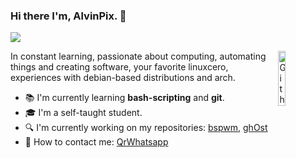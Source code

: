 ### Hi there I'm, AlvinPix. 👋

![](https://komarev.com/ghpvc/?username=AlvinPix&style=flat-square&color=cc0000)

<img width="15%" align="right" alt="Github" src="https://external-content.duckduckgo.com/iu/?u=https%3A%2F%2Fwww.icegif.com%2Fwp-content%2Fuploads%2F2023%2F05%2Ficegif-567.gif&f=1&nofb=1&ipt=6378e80db91013573d114f58f697fc3158f5c2250e4387e7d5f9647f5fa3458c&ipo=images" />

<p>In constant learning, passionate about computing, automating things and creating software, your favorite linuxcero, experiences with debian-based distributions and arch.</p>

- 📚 I'm currently learning **bash-scripting** and **git**.
- 🎓 I'm a self-taught student.
- 🔍 I'm currently working on my repositories: [bspwm](https://github.com/AlvinPix/bspwm), [ghOst]()
- 📧 How to contact me: [QrWhatsapp](https://www.mediafire.com/view/rdzrr10vsn4oal3/IMG_1637.jpeg/file)
